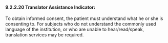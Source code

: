 #### 9.2.2.20 Translator Assistance Indicator: 

To obtain informed consent, the patient must understand what he or she is consenting to. For subjects who do not understand the commonly used language of the institution, or who are unable to hear/read/speak, translation services may be required.
